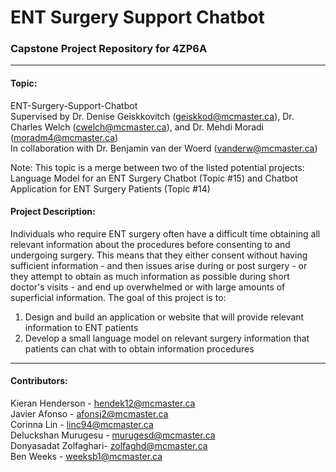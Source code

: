 # ENT Surgery Support Chatbot
### Capstone Project Repository for 4ZP6A
---
#### Topic:
ENT-Surgery-Support-Chatbot  
Supervised by Dr. Denise Geiskkovitch (geiskkod@mcmaster.ca), Dr. Charles Welch (cwelch@mcmaster.ca), and Dr. Mehdi Moradi (moradm4@mcmaster.ca)  
In collaboration with Dr. Benjamin van der Woerd (vanderw@mcmaster.ca)

Note: This topic is a merge between two of the listed potential projects: Language Model for an ENT Surgery Chatbot (Topic #15) and Chatbot Application for ENT Surgery Patients (Topic #14)

#### Project Description:
Individuals who require ENT surgery often have a difficult time obtaining all relevant information about the procedures before consenting to and undergoing surgery. This means that they either consent without having sufficient information - and then issues arise during or post surgery - or they attempt to obtain as much information as possible during short doctor's visits - and end up overwhelmed or with large amounts of superficial information. The goal of this project is to:
1. Design and build an application or website that will provide relevant information to ENT patients
2. Develop a small language model on relevant surgery information that patients can chat with to obtain information procedures

---

#### Contributors:
Kieran Henderson - hendek12@mcmaster.ca  
Javier Afonso - afonsj2@mcmaster.ca  
Corinna Lin - linc94@mcmaster.ca  
Deluckshan Murugesu - murugesd@mcmaster.ca  
Donyasadat Zolfaghari- zolfaghd@mcmaster.ca  
Ben Weeks - weeksb1@mcmaster.ca  

